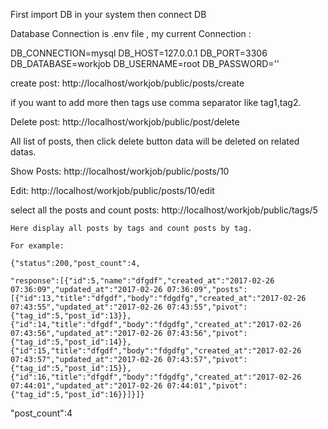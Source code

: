 First import DB in your system then connect DB

Database Connection is .env file , my current Connection :

DB_CONNECTION=mysql
DB_HOST=127.0.0.1
DB_PORT=3306
DB_DATABASE=workjob
DB_USERNAME=root
DB_PASSWORD=''


create post: http://localhost/workjob/public/posts/create

if you want to add more then tags use comma separator like tag1,tag2.


Delete post: http://localhost/workjob/public/post/delete

All list of posts, then click delete button data will be deleted on related datas. 

Show Posts:   http://localhost/workjob/public/posts/10

Edit: http://localhost/workjob/public/posts/10/edit

select all the posts and   count posts:    http://localhost/workjob/public/tags/5

	Here display all posts by tags and count posts by tag.
	
	For example: 
	
	{"status":200,"post_count":4,	
	
	"response":[{"id":5,"name":"dfgdf","created_at":"2017-02-26 07:36:09","updated_at":"2017-02-26 07:36:09","posts":[{"id":13,"title":"dfgdf","body":"fdgdfg","created_at":"2017-02-26 07:43:55","updated_at":"2017-02-26 07:43:55","pivot":{"tag_id":5,"post_id":13}},{"id":14,"title":"dfgdf","body":"fdgdfg","created_at":"2017-02-26 07:43:56","updated_at":"2017-02-26 07:43:56","pivot":{"tag_id":5,"post_id":14}},{"id":15,"title":"dfgdf","body":"fdgdfg","created_at":"2017-02-26 07:43:57","updated_at":"2017-02-26 07:43:57","pivot":{"tag_id":5,"post_id":15}},{"id":16,"title":"dfgdf","body":"fdgdfg","created_at":"2017-02-26 07:44:01","updated_at":"2017-02-26 07:44:01","pivot":{"tag_id":5,"post_id":16}}]}]}

"post_count":4

